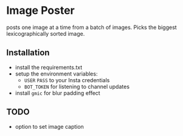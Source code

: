 # Image Poster
posts one image at a time from a batch of images. Picks the biggest lexicographically sorted image.

## Installation
- install the requirements.txt
- setup the environment variables:
  - `USER` `PASS` to your Insta credentials
  - `BOT_TOKEN` for listening to channel updates
- install `gmic` for blur padding effect

## TODO
- option to set image caption

